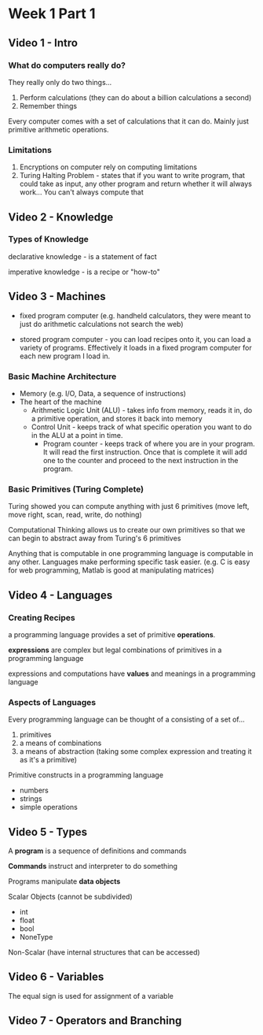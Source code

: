 # Week 1 Part 1

## Video 1 - Intro

### What do computers really do?

They really only do two things...

1. Perform calculations (they can do about a billion calculations a second)
2. Remember things 

Every computer comes with a set of calculations that it can do. Mainly just primitive arithmetic operations.

### Limitations

1. Encryptions on computer rely on computing limitations
2. Turing Halting Problem - states that if you want to write program, that could take as input, any other program and return whether it will always work... You can't always compute that

## Video 2 - Knowledge  

### Types of Knowledge

declarative knowledge - is a statement of fact

imperative knowledge - is a recipe or "how-to"

## Video 3 - Machines

- fixed program computer (e.g. handheld calculators, they were meant to just do arithmetic calculations not search the web)

- stored program computer - you can load recipes onto it, you can load a variety of programs. Effectively it loads in a fixed program computer for each new program I load in.


### Basic Machine Architecture

- Memory (e.g. I/O, Data, a sequence of instructions)
- The heart of the machine
  - Arithmetic Logic Unit (ALU) - takes info from memory, reads it in, do a primitive operation, and stores it back into memory
  - Control Unit - keeps track of what specific operation you want to do in the ALU at a point in time.
    - Program counter - keeps track of where you are in your program. It will read the first instruction. Once that is complete it will add one to the counter and proceed to the next instruction in the program.

### Basic Primitives (Turing Complete)

Turing showed you can compute anything with just 6 primitives (move left, move right, scan, read, write, do nothing)

Computational Thinking allows us to create our own primitives so that we can begin to abstract away from Turing's 6 primitives

Anything that is computable in one programming language is computable in any other. Languages make performing specific task easier. (e.g. C is easy for web programming, Matlab is good at manipulating matrices)


## Video 4 - Languages

### Creating Recipes

a programming language provides a set of primitive **operations**.

**expressions** are complex but legal combinations of primitives in a programming language

expressions and computations have **values** and meanings in a programming language

### Aspects of Languages

Every programming language can be thought of a consisting of a set of...

1. primitives
2. a means of combinations
3. a means of abstraction (taking some complex expression and treating it as it's a primitive)

Primitive constructs in a programming language

- numbers
- strings
- simple operations


## Video 5 - Types

A **program** is a sequence of definitions and commands 

**Commands** instruct and interpreter to do something 

Programs manipulate **data objects**

Scalar Objects (cannot be subdivided)
 - int
 - float
 - bool
 - NoneType

Non-Scalar (have internal structures that can be accessed)


## Video 6 - Variables

The equal sign is used for assignment of a variable


## Video 7 - Operators and Branching



 
